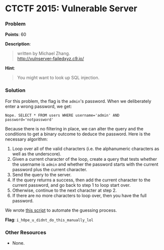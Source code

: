 # CTCTF 2015: Vulnerable Server

### Problem

**Points**: 60

**Description**: 

> written by Michael Zhang.  
> http://vulnserver-failedxyz.c9.io/

**Hint**: 

> You might want to look up SQL injection.

### Solution

For this problem, the flag is the `admin`'s password. When we deliberately enter a wrong password, we get: 

```
Nope. SELECT * FROM users WHERE username='admin' AND password='notpassword'
```

Because there is no filtering in place, we can alter the query and the conditions to get a binary outcome to deduce the password. Here is the necessary algorithm: 

1. Loop over all of the valid characters (i.e. the alphanumeric characters as well as the underscore).
2. Given a current character of the loop, create a query that tests whether the username is `admin` and whether the password starts with the current password plus the current character.
3. Send the query to the server.
4. If the query returns a success, then add the current character to the current password, and go back to step 1 to loop start over.
5. Otherwise, continue to the next character at step 2.
6. If there are no more characters to loop over, then you have the full password.

We wrote [this script](client.py) to automate the guessing process. 

**Flag**: `i_h0pe_u_didnt_do_this_manually_lol`

### Other Resources

* None.
